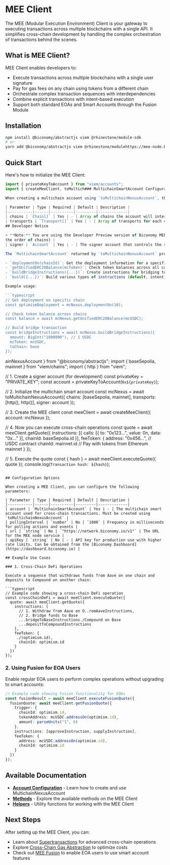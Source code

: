 # MEE Client

The MEE (Modular Execution Environment) Client is your gateway to executing transactions across multiple blockchains with a single API. It simplifies cross-chain development by handling the complex orchestration of transactions behind the scenes.

## What is MEE Client?

MEE Client enables developers to:

- Execute transactions across multiple blockchains with a single user signature
- Pay for gas fees on any chain using tokens from a different chain
- Orchestrate complex transaction sequences with interdependencies
- Combine explicit transactions with intent-based execution
- Support both standard EOAs and Smart Accounts through the Fusion Module

## Installation

```bash
npm install @biconomy/abstractjs viem @rhinestone/module-sdk
# or
yarn add @biconomy/abstractjs viem @rhinestone/modulehttps://mee-node.biconomy.iobstractjs viem @rhinestone/module-sdk
```

## Quick Start

Here's how to initialize the MEE Client:

```typescript
import { privateKeyToAccount } from "viem/accounts";
import { createMeeClient, toMultich### MultichainSmartAccount Configuration

When creating a multichain account using `toMultichainNexusAccount`, the following parameters are required:

| Parameter | Type | Required | Default | Description |
|-----------|------|----------|---------|-------------|
| chains | `Chain[]` | Yes | - | Array of chains the account will interact with |
| transports | `Transport[]` | Yes | - | Array of transports for each chain (must match 
## Developer Notice

> **Note:** You are using the Developer Preview version of Biconomy MEE. The underlying contracts are currently under audit.
the order of chains) |
| signer | `Account` | Yes | - | The signer account that controls the smart account |

The `MultichainSmartAccount` returned by `toMultichainNexusAccount` provides several useful methods:

- `deploymentOn(chainId)`: Get the deployment information for a specific chain
- `getUnifiedERC20Balance(mcToken)`: Check token balances across all configured chains
- `buildBridgeInstructions({...})`: Create instructions for bridging tokens between chains
- `build({...})`: Build various types of instructions (default, intent, batch, etc.)

Example usage:

```typescript
// Get deployment on specific chain
const optimismDeployment = mcNexus.deploymentOn(10);

// Check token balance across chains
const balance = await mcNexus.getUnifiedERC20Balance(mcUSDC);

// Build bridge transaction
const bridgeInstructions = await mcNexus.buildBridgeInstructions({
  amount: BigInt("1000000"), // 1 USDC
  mcToken: mcUSDC,
  toChain: base
});
```

ainNexusAccount } from "@biconomy/abstractjs";
import { baseSepolia, mainnet } from "viem/chains";
import { http } from "viem";

// 1. Create a signer account (for development)
const privateKey = "PRIVATE_KEY";
const account = privateKeyToAccount(`0x${privateKey}`);

// 2. Initialize the multichain smart account
const mcNexus = await toMultichainNexusAccount({
  chains: [baseSepolia, mainnet],
  transports: [http(), http()],
  signer: account
});

// 3. Create the MEE client
const meeClient = await createMeeClient({ account: mcNexus });

// 4. Now you can execute cross-chain operations
const quote = await meeClient.getQuote({
  instructions: [{
    calls: [{ to: "0x123...", value: 0n, data: "0x..." }],
    chainId: baseSepolia.id
  }],
  feeToken: {
    address: "0x456...", // USDC contract
    chainId: mainnet.id // Pay with tokens from Ethereum mainnet
  }
});

// 5. Execute the quote
const { hash } = await meeClient.executeQuote({ quote });
console.log(`Transaction hash: ${hash}`);
```

## Configuration Options

When creating a MEE Client, you can configure the following parameters:

| Parameter | Type | Required | Default | Description |
|-----------|------|----------|---------|-------------|
| account | `MultichainSmartAccount` | Yes | - | The multichain smart account used for cross-chain transactions. Must be created using `toMultichainNexusAccount` |
| pollingInterval | `number` | No | `1000` | Frequency in milliseconds for polling actions and events |
| url | `string` | No | `"https://network.biconomy.io/v1"` | The URL for the MEE node service |
| apiKey | `string` | No | - | API key for production use with higher rate limits. Can be obtained from the [Biconomy Dashboard](https://dashboard.biconomy.io) |

## Example Use Cases

### 1. Cross-Chain DeFi Operations

Execute a sequence that withdraws funds from Aave on one chain and deposits to Compound on another chain:

```typescript
// Example code showing a cross-chain DeFi operation
const crossChainDeFi = await meeClient.executeQuote({
  quote: await meeClient.getQuote({
    instructions: [
      // 1. Withdraw from Aave on O..romAaveInstructions,
      // 2. Bridge funds to Base
      ...bridgeToBaseInstructions./Compound on Base
      ...depositToCompoundInstructions
    ],
    feeToken: {
     ./(optimism.id),
      chainId: optimism.id
    }
  })
});
```

### 2. Using Fusion for EOA Users

Enable regular EOA users to perform complex operations without upgrading to smart accounts:

```typescript
// Example code showing Fusion functionality for EOAs
const fusionResult = await meeClient.executeFusionQuote({
  fusionQuote: await meeClient.getFusionQuote({
    trigger: {
      chainId: optimism.id,
      tokenAddress: mcUSDC.addressOn(optimism.id),
      amount: parseUnits("1", 6)
    },
    instructions: [approveInstruction, supplyInstruction],
    feeToken: {
      address: mcUSDC.addressOn(optimism.id),
      chainId: optimism.id
    }
  })
});
```

## Available Documentation

- [**Account Configuration**](/sdk-reference/mee-client/account/index.md) - Learn how to create and use MultichainNexusAccount
- [**Methods**](/sdk-reference/mee-client/methods/index.md) - Explore the available methods on the MEE Client
- [**Helpers**](/sdk-reference/mee-client/helpers/index.md) - Utility functions for working with the MEE Client

## Next Steps

After setting up the MEE Client, you can:
- Learn about [Supertransactions](/mee/supertransactions) for advanced cross-chain operations
- Explore [Cross-Chain Gas Abstraction](/multichain-gas-abstraction/overview) to optimize costs
- Check out [MEE Fusion](/mee/fusion) to enable EOA users to use smart account features
